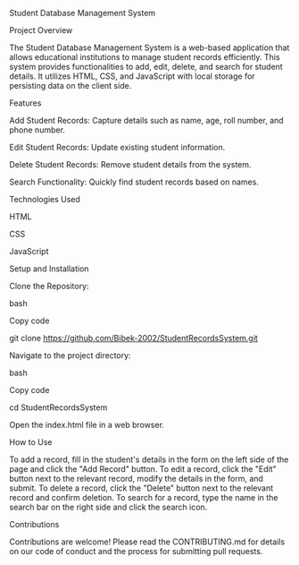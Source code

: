 Student Database Management System


Project Overview


The Student Database Management System is a web-based application that allows educational institutions to manage student records efficiently. This system provides functionalities to add, edit, delete, and search for student details. It utilizes HTML, CSS, and JavaScript with local storage for persisting data on the client side.


Features


Add Student Records: Capture details such as name, age, roll number, and phone number.

Edit Student Records: Update existing student information.

Delete Student Records: Remove student details from the system.

Search Functionality: Quickly find student records based on names.

Technologies Used

HTML

CSS

JavaScript

Setup and Installation

Clone the Repository:


bash

Copy code

git clone https://github.com/Bibek-2002/StudentRecordsSystem.git

Navigate to the project directory:


bash


Copy code

cd StudentRecordsSystem


Open the index.html file in a web browser.


How to Use


To add a record, fill in the student's details in the form on the left side of the page and click the "Add Record" button.
To edit a record, click the "Edit" button next to the relevant record, modify the details in the form, and submit.
To delete a record, click the "Delete" button next to the relevant record and confirm deletion.
To search for a record, type the name in the search bar on the right side and click the search icon.


Contributions


Contributions are welcome! Please read the CONTRIBUTING.md for details on our code of conduct and the process for submitting pull requests.
